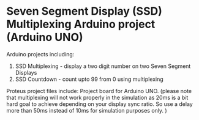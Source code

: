 # Seven Segment Display (SSD) Multiplexing Arduino project (Arduino UNO)

Arduino projects including:
  1. SSD Multiplexing - display a two digit number on two Seven Segment Displays
  2. SSD Countdown - count upto 99 from 0 using multiplexing

Proteus project files include:
  Project board for Arduino UNO.
  (please note that multiplexing will not work properly in the simulation as 20ms is a bit hard goal to achieve depending 
    on your display sync ratio. So use a delay more than 50ms instead of 10ms for simulation purposes only. )
